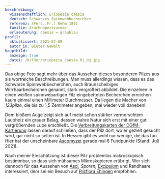 ```yaml
---
beschreibung:
  wissenschaftlich: Eriopezia caesia
  deutsch: Schwarzes Spinnwebbecherchen
  referenz: (Pers.:Fr.) Rehm 1892
  familie: Arachnopezizaceae
  erlaeuterung: caesia = graublau
profil:
  aktualisiert: 2021-07-09
  autor_in: Dieter Gewalt
hauptbild:
  anzeige: true
  datei: /bilder/eriopezia_caesia_01_dg.jpg
---
```

Das obige Foto sagt mehr über das Aussehen dieses besonderen Pilzes aus als wortreiche Beschreibungen. Man muss allerdings wissen, dass es das Schwarze Spinnwebbecherchen, auch Braunscheibiges Wirrhaarbecherchen genannt, stark vergrößert abbildet. Die einzelnen in einen weißen spinnwebartigen Filz eingebetteten Becherchen erreichen kaum einmal einen Millimeter Durchmesser.  Da liegen die Macher von *123pilze*, die bis zu 1,5 Zentimeter angeben, mal wieder voll daneben!

Dem bloßem Auge zeigt sich auf meist schon stärker vermorschtem Laubholz ein grauer Belag, dessen wahre Natur sich erst mit einer gut vergrößernden Lupe erschließt. Die [Verbreitungskarten der DGfM-Kartierung](https://www.pilze-deutschland.de/organismen/eriopezia-caesia-pers-rehm-1892-1) lassen darauf schließen, dass der Pilz dort, wo er gezielt gesucht wird, gar nicht so selten ist. In Hessen gibt es wohl nur wenige, die das tun. Hier hat der unscheinbare [Ascomyzet](Ascomyzeten "Glossar") gerade mal 6 Fundpunkte (Stand: Juli 2021).

Nach meiner Einschätzung ist dieser Pilz problemlos makroskopisch bestimmbar, so dass sich mühsames Mikroskopieren erübrigt. Wer sich dennoch für das Aussehen von [Asci](Asci "Glossar")*, Sporen, [Excipulum](Excipulum "Glossar")* und Randhaare interessiert, dem sei ein Besuch auf [Pilzflora Ehingen](http://www.pilzflora-ehingen.de/pilzflora/arthtml/ecaesia.php) empfohlen.
